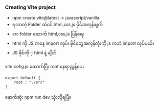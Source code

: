 ### Creating Vite project
* npm create vite@latest -> javascript/vanilla
* ရလာတဲ့ Folder ထဲဝင် html,css,js ဖိုင်အကုန်ဖျက် 
* src folder ဆောက် html,css,js ပြန်ရေး
* html ကို JS ကနေ import လုပ်၊ ဖိုင်တွေအကုန်လုံးကို js ကဘဲ import လုပ်မယ်။
* JS ဖိုင်ကို ့ html နဲ့ ချိတ် 

vite.cofig.js 
ဆောက်ပြီး root နေရာညွှန့်ပေး
```
export default {
    root : "./src"
}
```
နောက်ဆုံး npm run dev သုံးလို့ရပြီ။

